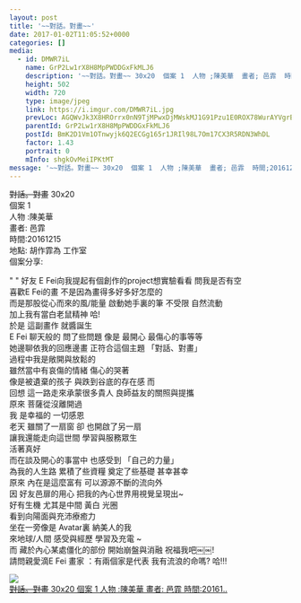 ```yaml
---
layout: post
title: '~~對話。對畫~~' 
date: 2017-01-02T11:05:52+0000 
categories: [] 
media:
  - id: DMWR7iL
    name: GrP2Lw1rX8H8MpPWDDGxFkMLJ6
    description: '~~對話。對畫~~ 30x20  個案 1  人物 ;陳美華  畫者; 邑霏  時間;20161..'   
    height: 502
    width: 720
    type: image/jpeg
    link: https://i.imgur.com/DMWR7iL.jpg
    prevLoc: AGQWvJk3X8HROrrx0nN9TjMPwxDjMWskMJ1G91Pzu1E0ROX78WurAYVgrBrMiLXW9E4AwgIDZk6g5PW7Sy3QLXQ6pqFEop0oPojxF6g90EqWL8uXrLWkG6G4hrRm5JN8kvC3rMOWgGGEHxKzPgPLMwu8mRlX7x9Gu186PANNjrHNgD2Kk33jSvLk0XvkXXfNrqOpo73Ehm9W9BRBD7irkM9KPXzDUBZNEM8zLpCBLAl5jlxYumZPKpgPqMc5ALg7Gvxn
    parentId: GrP2Lw1rX8H8MpPWDDGxFkMLJ6
    postId: BmK2D1Vm1OTnwyjk6Q2ECGg165r1JRIl98L7Om17CX3R5RDN3WhDL
    factor: 1.43
    portrait: 0
    mInfo: shgkOvMeiIPKtMT
message: '~~對話。對畫~~ 30x20  個案 1  人物 ;陳美華  畫者; 邑霏  時間;20161215  地點; 胡作霏為 工作室  個..'  
---
```


~~對話。對畫~~ 30x20  
個案 1  
人物 :陳美華  
畫者: 邑霏  
時間:20161215  
地點: 胡作霏為 工作室  
個案分享:  
  
" " 好友 E Fei向我提起有個創作的project想實驗看看 問我是否有空   
喜歡E Fei的畫 不是因為畫得多好多好怎麼的  
而是那股從心而來的風/能量 啟動她手裏的筆 不受限 自然流動   
加上我有當白老鼠精神 哈!   
於是 這副畫作 就醬誕生  
E Fei 聊天般的 問了些問題 像是 最開心 最傷心的事等等  
她邊聊依我的回應邊畫 正符合這個主題 「對話、對畫」  
過程中我是敞開與放鬆的   
雖然當中有哀傷的情緒 傷心的哭著   
像是被遺棄的孩子 與跌到谷底的存在感 而  
回想 這一路走來承蒙很多貴人 良師益友的關照與提攜  
原來 菩薩從沒離開過   
我 是幸福的 一切感恩   
老天 雖關了一扇窗 卻 也開啟了另一扇  
讓我還能走向這世間 學習與服務眾生   
活著真好  
而在談及開心的事當中 也感受到 「自己的力量」   
為我的人生路 累積了些資糧 奠定了些基礎 甚幸甚幸   
原來 內在是這麼富有 可以源源不斷的流向外  
因 好友邑扉的用心 把我的內心世界用視覺呈現出~   
好有生機 尤其是中間 黃白 光圈   
看到向陽面與充沛療癒力   
坐在一旁像是 Avatar裏 納美人的我   
來地球/人間 感受與經歷 學習及充電 ~  
而 藏於內心某處僵化的部份 開始崩盤與消融 祝福我吧￼￼!  
請問親愛滴E Fei 畫家 ：有兩個家是代表 我有流浪的命嗎? 哈!!!


[//]: #media:  
<a href="https://i.imgur.com/DMWR7iL.jpg"><img class="postImage" src="https://i.imgur.com/DMWR7iLh.jpg" />  
~~對話。對畫~~ 30x20
個案 1
人物 :陳美華
畫者: 邑霏
時間:20161..  
 </a>   
